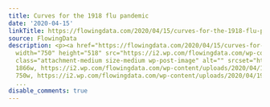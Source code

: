 ```yaml
---
title: Curves for the 1918 flu pandemic
date: '2020-04-15'
linkTitle: https://flowingdata.com/2020/04/15/curves-for-the-1918-flu-pandemic/
source: FlowingData
description: <p><a href="https://flowingdata.com/2020/04/15/curves-for-the-1918-flu-pandemic/"><img
  width="750" height="518" src="https://i2.wp.com/flowingdata.com/wp-content/uploads/2020/04/1918-pandemic.png?fit=750%2C518&amp;ssl=1"
  class="attachment-medium size-medium wp-post-image" alt="" srcset="https://i2.wp.com/flowingdata.com/wp-content/uploads/2020/04/1918-pandemic.png?w=1866&amp;ssl=1
  1866w, https://i2.wp.com/flowingdata.com/wp-content/uploads/2020/04/1918-pandemic.png?resize=750%2C518&amp;ssl=1
  750w, https://i2.wp.com/flowingdata.com/wp-content/uploads/2020/04/1918-pandemic.png?resize=1090%2C754&
  ...
disable_comments: true
---
```

<p><a href="https://flowingdata.com/2020/04/15/curves-for-the-1918-flu-pandemic/"><img width="750" height="518" src="https://i2.wp.com/flowingdata.com/wp-content/uploads/2020/04/1918-pandemic.png?fit=750%2C518&amp;ssl=1" class="attachment-medium size-medium wp-post-image" alt="" srcset="https://i2.wp.com/flowingdata.com/wp-content/uploads/2020/04/1918-pandemic.png?w=1866&amp;ssl=1 1866w, https://i2.wp.com/flowingdata.com/wp-content/uploads/2020/04/1918-pandemic.png?resize=750%2C518&amp;ssl=1 750w, https://i2.wp.com/flowingdata.com/wp-content/uploads/2020/04/1918-pandemic.png?resize=1090%2C754& ...